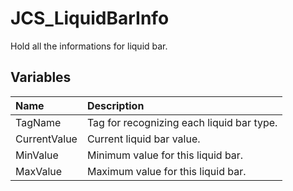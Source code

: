 # JCS_LiquidBarInfo

Hold all the informations for liquid bar.

## Variables

| Name         | Description                               |
|:-------------|:------------------------------------------|
| TagName      | Tag for recognizing each liquid bar type. |
| CurrentValue | Current liquid bar value.                 |
| MinValue     | Minimum value for this liquid bar.        |
| MaxValue     | Maximum value for this liquid bar.        |

